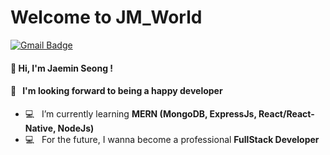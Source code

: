 # Welcome to JM_World

[![Gmail Badge](https://img.shields.io/badge/Gmail-d14836?style=flat-square&logo=Gmail&logoColor=white&link=mailto:gidonskaris@gmail.com)](mailto:castle.jaemin@gmail.com) &nbsp;

#### 🙌  Hi, I'm Jaemin Seong ! 
#### 📣  &nbsp; I'm looking forward to being a happy developer

* 💻  &nbsp; I’m currently learning **MERN (MongoDB, ExpressJs, React/React-Native, NodeJs)** 
* 💻  &nbsp; For the future, I wanna become a professional **FullStack Developer** 
